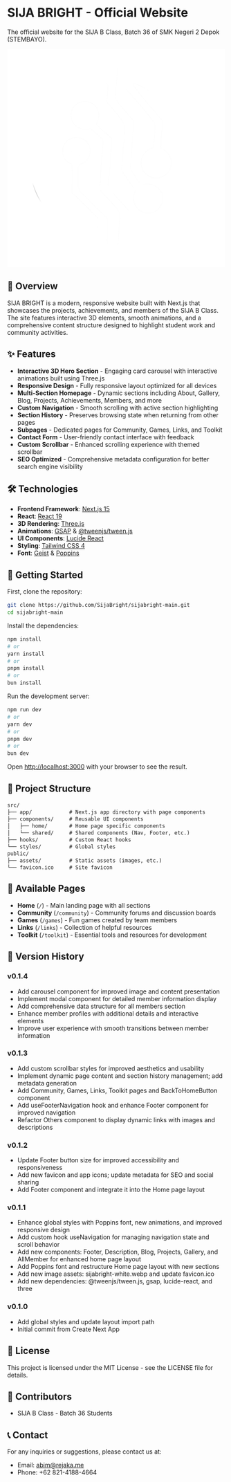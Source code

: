 # SIJA BRIGHT - Official Website

The official website for the SIJA B Class, Batch 36 of SMK Negeri 2 Depok (STEMBAYO).

![SIJA BRIGHT Logo](/public/assets/images/sijabright-white.webp)

## 🚀 Overview

SIJA BRIGHT is a modern, responsive website built with Next.js that showcases the projects, achievements, and members of the SIJA B Class. The site features interactive 3D elements, smooth animations, and a comprehensive content structure designed to highlight student work and community activities.

## ✨ Features

- **Interactive 3D Hero Section** - Engaging card carousel with interactive animations built using Three.js
- **Responsive Design** - Fully responsive layout optimized for all devices
- **Multi-Section Homepage** - Dynamic sections including About, Gallery, Blog, Projects, Achievements, Members, and more
- **Custom Navigation** - Smooth scrolling with active section highlighting
- **Section History** - Preserves browsing state when returning from other pages
- **Subpages** - Dedicated pages for Community, Games, Links, and Toolkit
- **Contact Form** - User-friendly contact interface with feedback
- **Custom Scrollbar** - Enhanced scrolling experience with themed scrollbar
- **SEO Optimized** - Comprehensive metadata configuration for better search engine visibility

## 🛠️ Technologies

- **Frontend Framework**: [Next.js 15](https://nextjs.org/)
- **React**: [React 19](https://react.dev/)
- **3D Rendering**: [Three.js](https://threejs.org/)
- **Animations**: [GSAP](https://greensock.com/gsap/) & [@tweenjs/tween.js](https://github.com/tweenjs/tween.js/)
- **UI Components**: [Lucide React](https://lucide.dev/guide/packages/lucide-react)
- **Styling**: [Tailwind CSS 4](https://tailwindcss.com/)
- **Font**: [Geist](https://vercel.com/font) & [Poppins](https://fonts.google.com/specimen/Poppins)

## 🚦 Getting Started

First, clone the repository:

```bash
git clone https://github.com/SijaBright/sijabright-main.git
cd sijabright-main
```

Install the dependencies:

```bash
npm install
# or
yarn install
# or
pnpm install
# or
bun install
```

Run the development server:

```bash
npm run dev
# or
yarn dev
# or
pnpm dev
# or
bun dev
```

Open [http://localhost:3000](http://localhost:3000) with your browser to see the result.

## 🧩 Project Structure

```
src/
├── app/            # Next.js app directory with page components
├── components/     # Reusable UI components
│   ├── home/       # Home page specific components
│   └── shared/     # Shared components (Nav, Footer, etc.)
├── hooks/          # Custom React hooks
└── styles/         # Global styles
public/
├── assets/         # Static assets (images, etc.)
└── favicon.ico     # Site favicon
```

## 📝 Available Pages

- **Home** (`/`) - Main landing page with all sections
- **Community** (`/community`) - Community forums and discussion boards
- **Games** (`/games`) - Fun games created by team members
- **Links** (`/links`) - Collection of helpful resources
- **Toolkit** (`/toolkit`) - Essential tools and resources for development

## 📌 Version History

### v0.1.4

- Add carousel component for improved image and content presentation
- Implement modal component for detailed member information display
- Add comprehensive data structure for all members section
- Enhance member profiles with additional details and interactive elements
- Improve user experience with smooth transitions between member information

### v0.1.3

- Add custom scrollbar styles for improved aesthetics and usability
- Implement dynamic page content and section history management; add metadata generation
- Add Community, Games, Links, Toolkit pages and BackToHomeButton component
- Add useFooterNavigation hook and enhance Footer component for improved navigation
- Refactor Others component to display dynamic links with images and descriptions

### v0.1.2

- Update Footer button size for improved accessibility and responsiveness
- Add new favicon and app icons; update metadata for SEO and social sharing
- Add Footer component and integrate it into the Home page layout

### v0.1.1

- Enhance global styles with Poppins font, new animations, and improved responsive design
- Add custom hook useNavigation for managing navigation state and scroll behavior
- Add new components: Footer, Description, Blog, Projects, Gallery, and AllMember for enhanced home page layout
- Add Poppins font and restructure Home page layout with new sections
- Add new image assets: sijabright-white.webp and update favicon.ico
- Add new dependencies: @tweenjs/tween.js, gsap, lucide-react, and three

### v0.1.0

- Add global styles and update layout import path
- Initial commit from Create Next App

## 📄 License

This project is licensed under the MIT License - see the LICENSE file for details.

## 👥 Contributors

- SIJA B Class - Batch 36 Students

## 📞 Contact

For any inquiries or suggestions, please contact us at:

- Email: abim@rejaka.me
- Phone: +62 821-4188-4664
